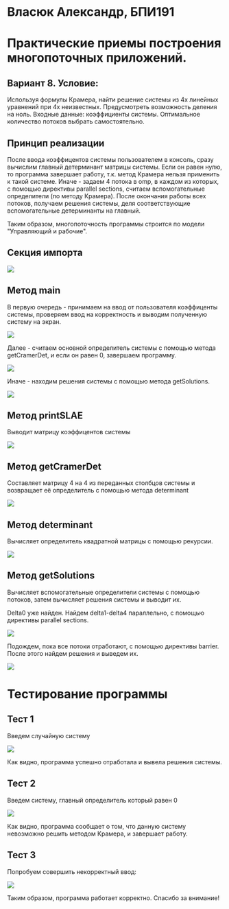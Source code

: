 # Власюк Александр, БПИ191

# Практические приемы построения многопоточных приложений.

## Вариант 8. Условие:
Используя формулы Крамера, найти решение системы из 4х линейных уравнений при 4х неизвестных.
Предусмотреть возможность деления на ноль. Входные данные:
коэффициенты системы. Оптимальное количество потоков выбрать
самостоятельно.

## Принцип реализации
После ввода коэффицентов системы пользователем в консоль, сразу вычислим главный детерминант матрицы системы.
Если он равен нулю, то программа завершает работу, т.к. метод Крамера нельзя применить к такой системе.
Иначе - задаем 4 потока в omp, в каждом из которых, с помощью директивы parallel sections,  считаем вспомогательные определители (по методу Крамера).
После окончания работы всех потоков, получаем решения системы, деля соответствующие вспомогательные детерминанты на главный.

Таким образом, многопоточность программы строится по модели "Управляющий и рабочие".

## Секция импорта

![](./screenshots/Screenshot_0.png )

## Метод main
В первую очередь - принимаем на ввод от пользователя коэффиценты системы, проверяем ввод на корректность и выводим полученную систему на экран.

![](./screenshots/Screenshot_1_1.png )

Далее - считаем основной определитель системы с помощью метода getCramerDet, и если он равен 0, завершаем программу.

![](./screenshots/Screenshot_2.png )

Иначе - находим решения системы с помощью метода getSolutions.

![](./screenshots/Screenshot_3_1.png )

## Метод printSLAE
Выводит матрицу коэффицентов системы

![](./screenshots/Screenshot_4.png )

## Метод getCramerDet
Составляет матрицу 4 на 4 из переданных столбцов системы и возвращает её определитель с помощью метода determinant

![](./screenshots/Screenshot_5.png )

## Метод determinant
Вычисляет определитель квадратной матрицы с помощью рекурсии.

![](./screenshots/Screenshot_6.png )

## Метод getSolutions
Вычисляет вспомогательные определители системы с помощью потоков, затем вычисляет решения системы и выводит их.

Delta0 уже найден. Найдем delta1-delta4 параллельно, с помощью директивы parallel sections. 

![](./screenshots/Screenshot_10.png )

Подождем, пока все потоки отработают, с помощью директивы barrier. После этого найдем решения и выведем их.

![](./screenshots/Screenshot_10_1.png )

# Тестирование программы

## Тест 1
Введем случайную систему

![](./screenshots/Screenshot_7.png )

Как видно, программа успешно отработала и вывела решения системы.

## Тест 2
Введем систему, главный определитель который равен 0

![](./screenshots/Screenshot_8.png )

Как видно, программа сообщает о том, что данную систему невозможно решить методом Крамера, и завершает работу.

## Тест 3
Попробуем совершить некорректный ввод:

![](./screenshots/Screenshot_9.png )

Таким образом, программа работает корректно. 
Спасибо за внимание!
